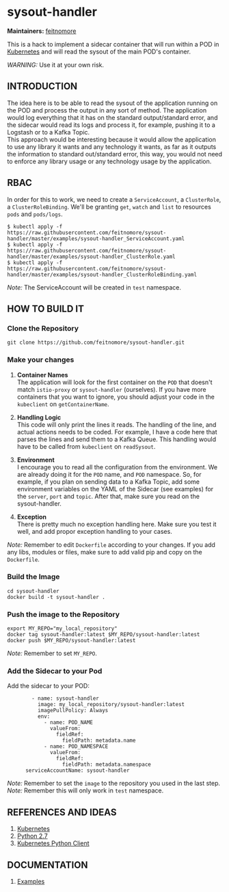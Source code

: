# sysout-handler


**Maintainers:** [feitnomore](https://github.com/feitnomore/)

This is a hack to implement a sidecar container that will run within a POD in [Kubernetes](https://kubernetes.io) and will read the sysout of the main POD's container.

*WARNING:* Use it at your own risk.

## INTRODUCTION

The idea here is to be able to read the sysout of the application running on the POD and process the output in any sort of method. The application would log everything that it has on the standard output/standard error, and the sidecar would read its logs and process it, for example, pushing it to a Logstash or to a Kafka Topic.  
This approach would be interesting because it would allow the application to use any library it wants and any technology it wants, as far as it outputs the information to standard out/standard error, this way, you would not need to enforce any library usage or any technology usage by the application.

## RBAC

In order for this to work, we need to create a `ServiceAccount`, a `ClusterRole`, a `ClusterRoleBinding`. We'll be granting `get`, `watch` and `list` to resources `pods` and `pods/logs`.

```
$ kubectl apply -f https://raw.githubusercontent.com/feitnomore/sysout-handler/master/examples/sysout-handler_ServiceAccount.yaml
$ kubectl apply -f https://raw.githubusercontent.com/feitnomore/sysout-handler/master/examples/sysout-handler_ClusterRole.yaml
$ kubectl apply -f https://raw.githubusercontent.com/feitnomore/sysout-handler/master/examples/sysout-handler_ClusterRoleBinding.yaml
```

*Note:* The ServiceAccount will be created in `test` namespace.


## HOW TO BUILD IT

### Clone the Repository
```
git clone https://github.com/feitnomore/sysout-handler.git
```

### Make your changes

1. **Container Names**  
The application will look for the first container on the `POD` that doesn't match `istio-proxy` or `sysout-handler` (ourselves). If you have more containers that you want to ignore, you should adjust your code in the `kubeclient` on `getContainerName`.

2. **Handling Logic**  
This code will only print the lines it reads. The handling of the line, and actual actions needs to be coded. For example, I have a code here that parses the lines and send them to a Kafka Queue. This handling would have to be called from `kubeclient` on `readSysout`.

3. **Environment**  
I encourage you to read all the configuration from the environment. We are already doing it for the `POD` name, and `POD` namespace. So, for example, if you plan on sending data to a Kafka Topic, add some environment variables on the YAML of the Sidecar (see examples) for the `server`, `port` and `topic`. After that, make sure you read on the sysout-handler.

4. **Exception**  
There is pretty much no exception handling here. Make sure you test it well, and add propor exception handling to your cases.

*Note:* Remember to edit `Dockerfile` according to your changes. If you add any libs, modules or files, make sure to add valid pip and copy on the `Dockerfile`.

### Build the Image
```
cd sysout-handler
docker build -t sysout-handler .
```

### Push the image to the Repository
````
export MY_REPO="my_local_repository"
docker tag sysout-handler:latest $MY_REPO/sysout-handler:latest
docker push $MY_REPO/sysout-handler:latest
````
*Note:* Remember to set `MY_REPO`.

### Add the Sidecar to your Pod
Add the sidecar to your POD:
```
        - name: sysout-handler
          image: my_local_repository/sysout-handler:latest
          imagePullPolicy: Always
          env:
            - name: POD_NAME
              valueFrom:
                fieldRef:
                  fieldPath: metadata.name
            - name: POD_NAMESPACE
              valueFrom:
                fieldRef:
                  fieldPath: metadata.namespace
      serviceAccountName: sysout-handler
```
*Note:* Remember to set the `image` to the repository you used in the last step.  
*Note:* Remember this will only work in `test` namespace.


## REFERENCES AND IDEAS

1. [Kubernetes](https://kubernetes.io/)
2. [Python 2.7](https://www.python.org/)
3. [Kubernetes Python Client](https://github.com/kubernetes-client/python)

## DOCUMENTATION

1. [Examples](https://github.com/feitnomore/sysout-handler/tree/master/examples)

